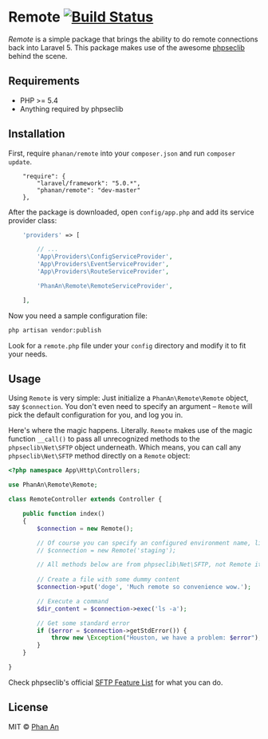 # Remote [![Build Status](https://travis-ci.org/phanan/remote.svg?branch=master)](https://travis-ci.org/phanan/remote)
*Remote* is a simple package that brings the ability to do remote connections back into Laravel 5. This package makes use of the awesome [phpseclib](https://github.com/phpseclib/phpseclib) behind the scene.

## Requirements
* PHP >= 5.4
* Anything required by phpseclib

## Installation
First, require `phanan/remote` into your `composer.json` and run `composer update`.

``` 
    "require": {
        "laravel/framework": "5.0.*",
        "phanan/remote": "dev-master"
    },
```

After the package is downloaded, open `config/app.php` and add its service provider class:

``` php
    'providers' => [

        // ...
        'App\Providers\ConfigServiceProvider',
        'App\Providers\EventServiceProvider',
        'App\Providers\RouteServiceProvider',

        'PhanAn\Remote\RemoteServiceProvider',

    ],
```

Now you need a sample configuration file:

``` bash
php artisan vendor:publish
```

Look for a `remote.php` file under your `config` directory and modify it to fit your needs.


## Usage
Using `Remote` is very simple: Just initialize a `PhanAn\Remote\Remote` object, say `$connection`. You don't even need to specify an argument – `Remote` will pick the default configuration for you, and log you in.

Here's where the magic happens. Literally. `Remote` makes use of the magic function `__call()` to pass all unrecognized methods to the `phpseclib\Net\SFTP` object underneath. Which means, you can call any `phpseclib\Net\SFTP` method directly on a `Remote` object:

``` php
<?php namespace App\Http\Controllers;

use PhanAn\Remote\Remote;

class RemoteController extends Controller {

    public function index()
    {
        $connection = new Remote();

        // Of course you can specify an configured environment name, like this
        // $connection = new Remote('staging');

        // All methods below are from phpseclib\Net\SFTP, not Remote itself
        
        // Create a file with some dummy content
        $connection->put('doge', 'Much remote so convenience wow.');

        // Execute a command
        $dir_content = $connection->exec('ls -a');

        // Get some standard error
        if ($error = $connection->getStdError()) {
            throw new \Exception("Houston, we have a problem: $error");
        }
    }

}

```

Check phpseclib's official [SFTP Feature List](http://phpseclib.sourceforge.net/sftp/intro.html) for what you can do.

## License
MIT © [Phan An](http://phanan.net)
